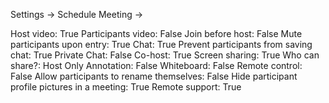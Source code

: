 Settings -> Schedule Meeting -> 

Host video: True
Participants video: False
Join before host: False
Mute participants upon entry: True
Chat: True
  Prevent participants from saving chat: True
Private Chat: False
Co-host: True
Screen sharing: True
  Who can share?: Host Only
Annotation: False
Whiteboard: False
Remote control: False
Allow participants to rename themselves: False
Hide participant profile pictures in a meeting: True
Remote support: True